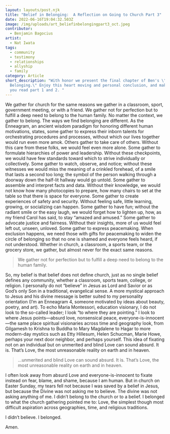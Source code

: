 ```yaml
---
layout: layouts/post.njk
title: "Belief in Belonging:  A Reflection on Going to Church Part 3"
date: 2022-06-16T19:04:32.503Z
image: /img/uploads/art_beliefinbelongingpart3_oct.jpeg
contributor:
  - Benjamin Bagocius
artist:
  - Nat Iwata
tags:
  - community
  - testimony
  - relationships
  - allyship
  - family
category: Article
short_description: "With honor we present the final chapter of Ben's \"Belief in
  Belonging.\" Enjoy this heart moving and personal conclusion, and make sure
  you read part 1 and 2. "
---
```

We gather for church for the same reasons we gather in a classroom, sport, government meeting, or with a friend. We gather not for perfection but to fulfill a deep need to belong to the human family. No matter the context, we gather to belong. The ways we find belonging are different. As the Enneagram, an ancient wisdom paradigm for honoring different human motivations, states, some gather to express their inborn talents for orchestrating procedures and processes, without which our lives together would run even more amok. Others gather to take care of others. Without this care from these folks, we would feel even more alone. Some gather to formulate hierarchies of power and leadership. Without these checkpoints, we would have few standards toward which to strive individually or collectively. Some gather to watch, observe, and notice; without these witnesses we would miss the meaning of a crinkled forehead, of a smile that lasts a second too long; the symbol of the person walking through a doorway down the half-lit hallway would go untold. Some gather to assemble and interpret facts and data. Without their knowledge, we would not know how many photocopies to prepare, how many chairs to set at the table so that there is space for everyone. Some gather to create experiences of safety and security. Without feeling safe, little learning, growing, or socializing can happen. Some gather to have fun; without the radiant smile or the easy laugh, we would forget how to lighten up, how, as my friend Carol has said, to stay “amazed and amused.” Some gather to advocate justice and fairness. Without their insights, more of us would feel left out, unseen, unloved. Some gather to express peacemaking. When exclusion happens, we need those with gifts for peacemaking to widen the circle of belonging so that no one is shamed and everyone feels heard, if not understood. Whether in church, a classroom, a sports team, or the grocery store, we gather, but almost never for the exact same reasons.  

> We gather not for perfection but to fulfill a deep need to belong to the human family. 

So, my belief is that belief does not define church, just as no single belief defines any community, whether a classroom, sports team, college, or religion. I personally do not “believe” in Jesus as Lord and Savior or as God’s only Son in a traditional, evangelical sense. A more mystical approach to Jesus and his divine message is better suited to my personality orientation (I’m an Enneagram 4, someone motivated by ideas about beauty, poetry, and art). To echo Maria Montessori, education visionary, I do not look to the so-called leader; I look “to where they are pointing.” I look to where Jesus points—absurd love, nonsensical peace, everyone-is-innocent—the same place spiritual visionaries across time and geography look, from Gilgamesh to Krishna to Buddha to Mary Magdalene to Hagar to more modern-day mystics such as Etty Hillesum, Helen Schucman, Marie Howe, perhaps your next door neighbor, and perhaps yourself. This idea of fixating not on an individual but on unmerited and blind Love can sound absurd. It is. That’s Love, the most unreasonable reality on earth and in heaven.

> ...unmerited and blind Love can sound absurd. It is. That’s Love, the most unreasonable reality on earth and in heaven.

I often look away from absurd Love and everyone-is-innocent to fixate instead on fear, blame, and shame, because I am human. But in church on Easter Sunday, my tears fell not because I was saved by a belief in Jesus, but because the Divine was not asking me to believe. The divine was not asking anything of me. I didn’t belong to the church or to a belief. I belonged to what the church gathering pointed me to: Love, the simplest though most difficult aspiration across geographies, time, and religious traditions.



I didn’t believe. I belonged.



Amen.